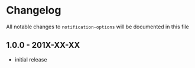 # Changelog

All notable changes to `notification-options` will be documented in this file

## 1.0.0 - 201X-XX-XX

- initial release
